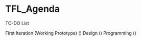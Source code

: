 # TFL_Agenda

TO-DO List

First Iteration (Working Prototype) ()
      Design ()
      Programming ()
